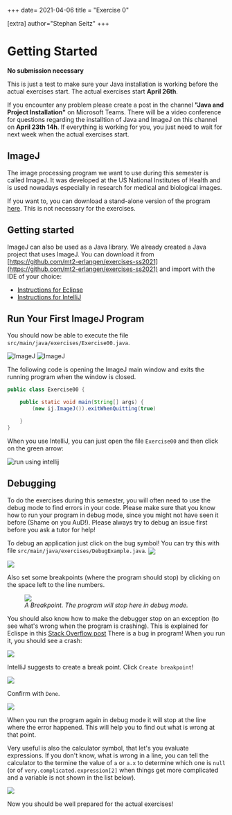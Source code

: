 +++
date= 2021-04-06
title = "Exercise 0"

[extra]
author="Stephan Seitz"
+++


# Getting Started

**No submission necessary**


This is just a test to make sure your Java installation is working before the actual exercises start.
The actual exercises start **April 26th**.

If you encounter any problem please create a post in the channel **"Java and Project Installation"** on Microsoft Teams.
There will be a video conference for questions regarding the installtion of Java and ImageJ on this channel on **April 23th 14h**.
If everything is working for you, you just need to wait for next week when the actual exercises start.

## ImageJ

The image processing program we want to use during this semester is called ImageJ.
It was developed at the US National Institutes of Health and is used nowadays especially in research 
for medical and biological images.

If you want to, you can download a stand-alone version of the program [here](https://fiji.sc/).
This is not necessary for the exercises.

## Getting started

ImageJ can also be used as a Java library.
We already created a Java project that uses ImageJ.
You can download it from [https://github.com/mt2-erlangen/exercises-ss2021](https://github.com/mt2-erlangen/exercises-ss2021)
and import with the IDE of your choice:


 - [Instructions for Eclipse](../import_eclipse)
 - [Instructions for IntelliJ](../import_intellij)


## Run Your First ImageJ Program

You should now be able to execute the file `src/main/java/exercises/Exercise00.java`.

![ImageJ](../import_eclipse/run.png)
![ImageJ](../import_eclipse/imagej.png)

The following code is opening the ImageJ main window and exits the running program when the window is closed.

```java
public class Exercise00 {

    public static void main(String[] args) {
        (new ij.ImageJ()).exitWhenQuitting(true)

    }
}
```

 When you use IntelliJ, you can just open the file `Exercise00` and then click on the green
 arrow:

 ![run using intellij](../run_intellij.png)

## Debugging

To do the exercises during this semester, you will often need to use the debug mode to find errors in your code.
Please make sure that you know how to run your program in debug mode, since you might not have seen it before (Shame on you AuD!).
Please always try to debug an issue first before you ask a tutor for help!

To debug an application just click on the bug symbol! You can try this with file `src/main/java/exercises/DebugExample.java`.
<img align="center" src="../debug_intellj.png" ></td>

<img align="center" src="../debug_eclipse.png" ></td>

Also set some breakpoints (where the program should stop) by clicking on the space left to the line numbers.

<figure>
<img align="center" src="../eclipse_breakpoint.png" ></td>
<figcaption><i>A Breakpoint. The program will stop here in debug mode.</i></figcaption>
</figure>


You should also know how to make the debugger stop on an exception (to see what's wrong when the program is crashing).
This is explained for Eclispe in this [Stack Overflow post](https://stackoverflow.com/questions/3066199/break-when-exception-is-thrown)
There is a bug in program! When you run it, you should see a crash:

![](./exception_breakpoint_intellj.png)

IntelliJ suggests to create a break point. Click `Create breakpoint`!

![](./exception_breakpoint_intellij2.png)

Confirm with `Done`.

![](./exception_breakpoint_intellij3.png)

When you run the program again in debug mode it will stop at the line where the error happened.
This will help you to find out what is wrong at that point.

Very useful is also the calculator symbol, that let's you evaluate expressions.
If you don't know, what is wrong in a line, you can tell the calculator to the termine the value of `a` or `a.x` to determine which one
is `null` (or of `very.complicated.expression[2]` when things get more complicated and a variable is not shown in the list below).

![](../intellij_calculator.png)


Now you should be well prepared for the actual exercises!
